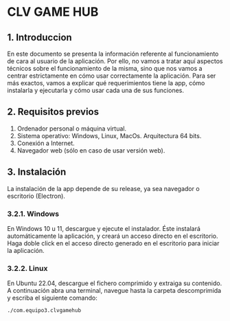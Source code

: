 # CLV GAME HUB

## 1. Introduccion

En este documento se presenta la información referente al funcionamiento de cara al usuario de la aplicación. Por ello, no vamos a tratar aquí aspectos técnicos sobre el funcionamiento de la misma, sino que nos vamos a centrar estrictamente en cómo usar correctamente la aplicación.
Para ser más exactos, vamos a explicar qué requerimientos tiene la app, cómo instalarla y ejecutarla y cómo usar cada una de sus funciones.

## 2. Requisitos previos

1. Ordenador personal o máquina virtual.
2. Sistema operativo: Windows, Linux, MacOs. Arquitectura 64 bits.
3. Conexión a Internet.
4. Navegador web (sólo en caso de usar versión web).

## 3. Instalación

La instalación de la app depende de su release, ya sea navegador o escritorio (Electron).

### 3.2.1. Windows
En Windows 10 u 11, descargue y ejecute el instalador. Éste instalará automáticamente la aplicación, y creará un acceso directo en el escritorio.
Haga doble click en el acceso directo generado en el escritorio para iniciar la aplicación.

### 3.2.2. Linux
En Ubuntu 22.04, descargue el fichero comprimido y extraiga su contenido. A continuación abra una terminal, navegue hasta la carpeta descomprimida y escriba el siguiente comando:

`./com.equipo3.clvgamehub`




